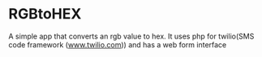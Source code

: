 RGBtoHEX
========
A simple app that converts an rgb value to hex. It uses php for twilio(SMS code framework (www.twilio.com)) and has a web form interface
